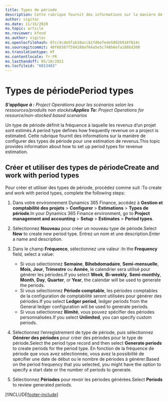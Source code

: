 ```yaml
---
title: Types de période
description: Cette rubrique fournit des informations sur la manière de configurer des types de période pour une estimation de revenus.
author: sigitac
ms.date: 11/16/2020
ms.topic: article
ms.reviewer: kfend
ms.author: sigitac
ms.openlocfilehash: 07cc9cde5fab10accb1fd6efede58926918f614c
ms.sourcegitcommit: 40f68387f594180af64a5e5c748b6efa188bd300
ms.translationtype: HT
ms.contentlocale: fr-FR
ms.lasthandoff: 05/10/2021
ms.locfileid: "6013483"
---
```

# <a name="period-types"></a><span data-ttu-id="73105-103">Types de période</span><span class="sxs-lookup"><span data-stu-id="73105-103">Period types</span></span>

<span data-ttu-id="73105-104">_**S’applique à :** Project Operations pour les scénarios selon les ressources/produits non stockés_</span><span class="sxs-lookup"><span data-stu-id="73105-104">_**Applies To:** Project Operations for resource/non-stocked based scenarios_</span></span>

<span data-ttu-id="73105-105">Un type de période définit la fréquence à laquelle les revenus d’un projet sont estimés.</span><span class="sxs-lookup"><span data-stu-id="73105-105">A period type defines how frequently revenue on a project is estimated.</span></span> <span data-ttu-id="73105-106">Cette rubrique fournit des informations sur la manière de configurer des types de période pour une estimation de revenus.</span><span class="sxs-lookup"><span data-stu-id="73105-106">This topic provides information about how to set up period types for revenue estimation.</span></span> 

## <a name="create-and-work-with-period-types"></a><span data-ttu-id="73105-107">Créer et utiliser des types de période</span><span class="sxs-lookup"><span data-stu-id="73105-107">Create and work with period types</span></span>
<span data-ttu-id="73105-108">Pour créer et utiliser des types de période, procédez comme suit :</span><span class="sxs-lookup"><span data-stu-id="73105-108">To create and work with period types, complete the following steps:</span></span>

1. <span data-ttu-id="73105-109">Dans votre environnement Dynamics 365 Finance, accédez à **Gestion et comptabilité des projets** > **Configurer** > **Estimations** > **Types de période**.</span><span class="sxs-lookup"><span data-stu-id="73105-109">In your Dynamics 365 Finance environment, go to **Project management and accounting** > **Setup** > **Estimates** > **Period types**.</span></span>
2. <span data-ttu-id="73105-110">Sélectionnez **Nouveau** pour créer un nouveau type de période.</span><span class="sxs-lookup"><span data-stu-id="73105-110">Select **New** to create new period type.</span></span> <span data-ttu-id="73105-111">Entrez un nom et une description.</span><span class="sxs-lookup"><span data-stu-id="73105-111">Enter a name and description.</span></span>
3. <span data-ttu-id="73105-112">Dans le champ **Fréquence**, sélectionnez une valeur :</span><span class="sxs-lookup"><span data-stu-id="73105-112">In the **Frequency** field, select a value:</span></span>

    - <span data-ttu-id="73105-113">Si vous sélectionnez **Semaine**, **Bihebdomadaire**, **Semi-mensuelle**, **Mois**, **Jour**, **Trimestre** ou **Année**, le calendrier sera utilisé pour générer les périodes.</span><span class="sxs-lookup"><span data-stu-id="73105-113">If you select **Week**, **Bi-weekly**, **Semi-monthly**, **Month**, **Day**, **Quarter**, or **Year**, the calendar will be used to generate the periods.</span></span> 
    - <span data-ttu-id="73105-114">Si vous sélectionnez **Période comptable**, les périodes comptables de la configuration de comptabilité seront utilisées pour générer des périodes.</span><span class="sxs-lookup"><span data-stu-id="73105-114">If you select **Ledger period**, ledger periods from the General ledger configuration will be used to generate periods.</span></span>
    - <span data-ttu-id="73105-115">Si vous sélectionnez **Illimité**, vous pouvez spécifier des périodes personnalisées.</span><span class="sxs-lookup"><span data-stu-id="73105-115">If you select **Unlimited**, you can specify custom periods.</span></span>
4. <span data-ttu-id="73105-116">Sélectionnez l’enregistrement de type de période, puis sélectionnez **Générer des périodes** pour créer des périodes pour le type de période.</span><span class="sxs-lookup"><span data-stu-id="73105-116">Select the period type record and then select **Generate periods** to create periods for the period type.</span></span> <span data-ttu-id="73105-117">En fonction de la fréquence de période que vous avez sélectionnée, vous avez la possibilité de spécifier une date de début ou le nombre de périodes à générer.</span><span class="sxs-lookup"><span data-stu-id="73105-117">Based on the period frequency that you selected, you might have the option to specify a start date or the number of periods to generate.</span></span>
5. <span data-ttu-id="73105-118">Sélectionnez **Périodes** pour revoir les périodes générées.</span><span class="sxs-lookup"><span data-stu-id="73105-118">Select **Periods** to review generated periods.</span></span>



[!INCLUDE[footer-include](../includes/footer-banner.md)]